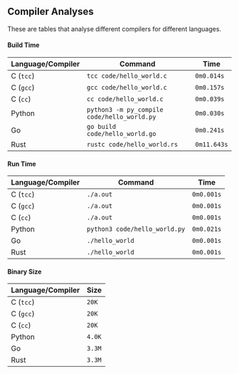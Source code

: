 ## Compiler Analyses

<!-- Please edit the `README.md.tmpl` file instead of the `README.md` -->

These are tables that analyse different compilers for different languages.

#### Build Time

|Language/Compiler|Command|Time|
|-----------------|-------|----|
|C (`tcc`)|`tcc code/hello_world.c`|`0m0.014s`|
|C (`gcc`)|`gcc code/hello_world.c`|`0m0.157s`|
|C (`cc`)|`cc code/hello_world.c`|`0m0.039s`|
|Python|`python3 -m py_compile code/hello_world.py`|`0m0.030s`|
|Go|`go build code/hello_world.go`|`0m0.241s`|
|Rust|`rustc code/hello_world.rs`|`0m11.643s`|

#### Run Time

|Language/Compiler|Command|Time|
|-----------------|-------|----|
|C (`tcc`)|`./a.out`|`0m0.001s`|
|C (`gcc`)|`./a.out`|`0m0.001s`|
|C (`cc`)|`./a.out`|`0m0.001s`|
|Python|`python3 code/hello_world.py`|`0m0.021s`|
|Go|`./hello_world`|`0m0.001s`|
|Rust|`./hello_world`|`0m0.001s`|

#### Binary Size

|Language/Compiler|Size|
|-----------------|----|
|C (`tcc`)|`20K`|
|C (`gcc`)|`20K`|
|C (`cc`)|`20K`|
|Python|`4.0K`|
|Go|`3.3M`|
|Rust|`3.3M`|
